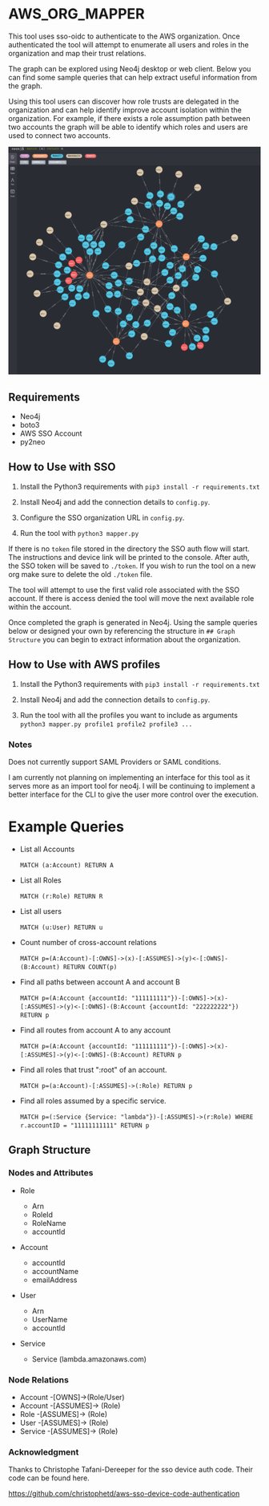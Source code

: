 # AWS_ORG_MAPPER

This tool uses sso-oidc to authenticate to the AWS organization. Once authenticated the tool will attempt to enumerate all users and roles in the organization and map their trust relations. 

The graph can be explored using Neo4j desktop or web client. Below you can find some sample queries that can help extract useful information from the graph. 

Using this tool users can discover how role trusts are delegated in the organization and can help identify improve account isolation within the organization. For example, if there exists a role assumption path between two accounts the graph will be able to identify which roles and users are used to connect two accounts. 

![](./imgs/graph.png)

## Requirements 

* Neo4j
* boto3
* AWS SSO Account 
* py2neo

## How to Use with SSO

1. Install the Python3 requirements with `pip3 install -r requirements.txt`

2. Install Neo4j and add the connection details to `config.py`. 

3. Configure the SSO organization URL in `config.py`.

4. Run the tool with `python3 mapper.py`

If there is no `token` file stored in the directory the SSO auth flow will start. The instructions and device link will be printed to the console. After auth, the SSO token will be saved to `./token`. If you wish to run the tool on a new org make sure to delete the old `./token` file. 

The tool will attempt to use the first valid role associated with the SSO account. If there is access denied the tool will move the next available role within the account.

Once completed the graph is generated in Neo4j. Using the sample queries below or designed your own by referencing the structure in `## Graph Structure` you can begin to extract information about the organization.

## How to Use with AWS profiles

1. Install the Python3 requirements with `pip3 install -r requirements.txt`

2. Install Neo4j and add the connection details to `config.py`. 

3. Run the tool with all the profiles you want to include as arguments `python3 mapper.py profile1 profile2 profile3 ...`

### Notes

Does not currently support SAML Providers or SAML conditions. 

I am currently not planning on implementing an interface for this tool as it serves more as an import tool for neo4j. I will be continuing to implement a better interface for the CLI to give the user more control over the execution. 

# Example Queries 

* List all Accounts 

  `MATCH (a:Account) RETURN A`

* List all Roles

  `MATCH (r:Role) RETURN R`

* List all users

  `MATCH (u:User) RETURN u`

* Count number of cross-account relations 

  `MATCH p=(A:Account)-[:OWNS]->(x)-[:ASSUMES]->(y)<-[:OWNS]-(B:Account) RETURN COUNT(p)`

* Find all paths between account A and account B

  `MATCH p=(A:Account {accountId: "111111111"})-[:OWNS]->(x)-[:ASSUMES]->(y)<-[:OWNS]-(B:Account {accountId: "222222222"}) RETURN p`

* Find all routes from account A to any account 

  `MATCH p=(A:Account {accountId: "111111111"})-[:OWNS]->(x)-[:ASSUMES]->(y)<-[:OWNS]-(B:Account) RETURN p`

* Find all roles that trust ":root" of an account. 

  `MATCH p=(a:Account)-[:ASSUMES]->(:Role) RETURN p`

* Find all roles assumed by a specific service.

  `MATCH p=(:Service {Service: "lambda"})-[:ASSUMES]->(r:Role) WHERE r.accountID = "11111111111" RETURN p`

## Graph Structure

### Nodes and Attributes 


* Role
  - Arn
  - RoleId
  - RoleName
  - accountId

* Account 
  - accountId
  - accountName
  - emailAddress
* User
  - Arn
  - UserName
  - accountId
* Service
    - Service (lambda.amazonaws.com)


### Node Relations

* Account -[OWNS]->(Role/User)
* Account -[ASSUMES]-> (Role)
* Role -[ASSUMES]-> (Role)
* User -[ASSUMES]-> (Role)
* Service -[ASSUMES]-> (Role)



### Acknowledgment 

Thanks to Christophe Tafani-Dereeper for the sso device auth code. Their code can be found here. 

https://github.com/christophetd/aws-sso-device-code-authentication
